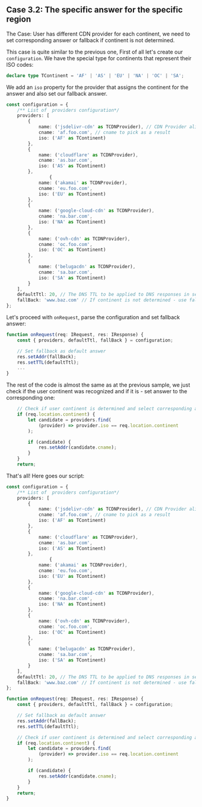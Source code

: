 ## Case 3.2: The specific answer for the specific region <a name="case3.2"></a>

The Case: User has different CDN provider for each continent, we need to set corresponding answer or fallback if continent is not determined.

This case is quite similar to the previous one, First of all let's create our `configuration`. 
We have the special type for continents that represent their ISO codes:
```typescript
declare type TContinent = 'AF' | 'AS' | 'EU' | 'NA' | 'OC' | 'SA';
```
We add an `iso` property for the provider that assigns the continent for the answer and also set our fallback answer.
```typescript
const configuration = {
    /** List of  providers configuration*/
    providers: [
        {
            name: ('jsdelivr-cdn' as TCDNProvider), // CDN Provider alias to work with
            cname: 'af.foo.com', // cname to pick as a result
            iso: ('AF' as TContinent)
        },
        {
            name: ('cloudflare' as TCDNProvider),
            cname: 'as.bar.com',
            iso: ('AS' as TContinent)
        },
                {
            name: ('akamai' as TCDNProvider),
            cname: 'eu.foo.com',
            iso: ('EU' as TContinent)
        },
        {
            name: ('google-cloud-cdn' as TCDNProvider),
            cname: 'na.bar.com',
            iso: ('NA' as TContinent)
        },
        {
            name: ('ovh-cdn' as TCDNProvider),
            cname: 'oc.foo.com',
            iso: ('OC' as TContinent)
        },
        {
            name: ('belugacdn' as TCDNProvider),
            cname: 'sa.bar.com',
            iso: ('SA' as TContinent)
        }
    ],
    defaultTtl: 20, // The DNS TTL to be applied to DNS responses in seconds.
    fallBack: 'www.baz.com' // If continent is not determined - use fallback answer
};
```
Let's proceed with `onRequest`, parse the configuration and set fallback answer:
```typescript
function onRequest(req: IRequest, res: IResponse) {
    const { providers, defaultTtl, fallBack } = configuration;

    // Set fallback as default answer
    res.setAddr(fallBack);
    res.setTTL(defaultTtl);
    ...
}
```
The rest of the code is almost the same as at the previous sample, we just check if the user continent was recognized and if it is - set answer to the corresponding one:
```typescript
    // Check if user continent is determined and select corresponding answer
    if (req.location.continent) {
        let candidate = providers.find(
            (provider) => provider.iso == req.location.continent 
        );

        if (candidate) {
            res.setAddr(candidate.cname);
        }
    }
    return;
```
That's all! Here goes our script:
```typescript
const configuration = {
    /** List of  providers configuration*/
    providers: [
        {
            name: ('jsdelivr-cdn' as TCDNProvider), // CDN Provider alias to work with
            cname: 'af.foo.com', // cname to pick as a result
            iso: ('AF' as TContinent)
        },
        {
            name: ('cloudflare' as TCDNProvider),
            cname: 'as.bar.com',
            iso: ('AS' as TContinent)
        },
                {
            name: ('akamai' as TCDNProvider),
            cname: 'eu.foo.com',
            iso: ('EU' as TContinent)
        },
        {
            name: ('google-cloud-cdn' as TCDNProvider),
            cname: 'na.bar.com',
            iso: ('NA' as TContinent)
        },
        {
            name: ('ovh-cdn' as TCDNProvider),
            cname: 'oc.foo.com',
            iso: ('OC' as TContinent)
        },
        {
            name: ('belugacdn' as TCDNProvider),
            cname: 'sa.bar.com',
            iso: ('SA' as TContinent)
        }
    ],
    defaultTtl: 20, // The DNS TTL to be applied to DNS responses in seconds.
    fallBack: 'www.baz.com' // If continent is not determined - use fallback answer
};

function onRequest(req: IRequest, res: IResponse) {
    const { providers, defaultTtl, fallBack } = configuration;

    // Set fallback as default answer
    res.setAddr(fallBack);
    res.setTTL(defaultTtl);

    // Check if user continent is determined and select corresponding answer
    if (req.location.continent) {
        let candidate = providers.find(
            (provider) => provider.iso == req.location.continent 
        );

        if (candidate) {
            res.setAddr(candidate.cname);
        }
    }
    return;
}
```